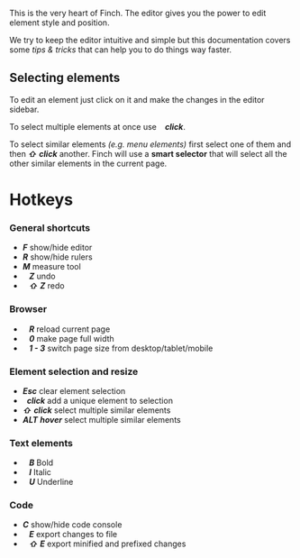 This is the very heart of Finch. The editor gives you the power to edit element style and position.

We try to keep the editor intuitive and simple but this documentation covers some _tips & tricks_ that can help you to do things way faster.

## Selecting elements

To edit an element just click on it and make the changes in the editor sidebar.

To select multiple elements at once use **_` `_** **_click_**.

To select similar elements _(e.g. menu elements)_ first select one of them and then **_⇧_** **_click_** another. Finch will use a **smart selector** that will select all the other similar elements in the current page.

# Hotkeys

### General shortcuts

* **_F_** show/hide editor
* **_R_** show/hide rulers
* **_M_** measure tool
* **_` `_** **_Z_** undo
* **_` `_** **_⇧_** **_Z_** redo

### Browser

* **_` `_** **_R_** reload current page
* **_` `_** **_0_** make page full width
* **_` `_** **_1 - 3_** switch page size from desktop/tablet/mobile

### Element selection and resize

* **_Esc_** clear element selection
* **_` `_** **_click_** add a unique element to selection
* **_⇧_** **_click_** select multiple similar elements
* **_ALT_** **_hover_** select multiple similar elements

### Text elements

* **_` `_** **_B_** Bold
* **_` `_** **_I_** Italic
* **_` `_** **_U_** Underline

### Code

* **_C_** show/hide code console
* **_` `_** **_E_** export changes to file
* **_` `_** **_⇧_** **_E_** export minified and prefixed changes

